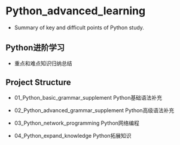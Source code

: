 # Python_advanced_learning
- Summary of key and difficult points of Python study.

## Python进阶学习
- 重点和难点知识归纳总结

## Project Structure
- 01_Python_basic_grammar_supplement
    Python基础语法补充 
     
- 02_Python_advanced_grammar_supplement
    Python高级语法补充
    
- 03_Python_network_programming
    Python网络编程
    
- 04_Python_expand_knowledge
    Python拓展知识   

